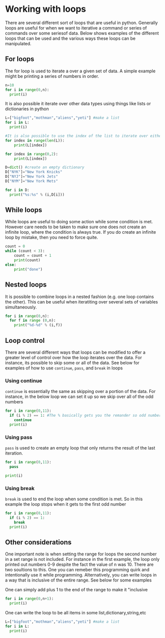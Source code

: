 # Working with loops #

There are several different sort of loops that are useful in python. Generally loops are useful for when we want to iterative a command or series of commands over some seriesof data. Below shows examples of the different loops that can be used and the various ways these loops can be manipulated. 

## For loops ##
The for loop is used to iterate a over a given set of data. A simple example might be printing a series of numbers in order. 
``` python
n=10
for i in range(0,n):
  print(i)
``` 

It is also possible it iterate over other data types using things like lists or dictionaries in python
``` python
L=["bigfoot","mothman","aliens","yeti"] #make a list
for i in L:
  print(i)

#It is also possible to use the index of the list to iterate over either the entire list or a subset
for index in range(len(L)):
    print(L[index])

for index in range(0,2):
    print(L[index])

D=dict() #create an empty dictionary
D["NYK"]="New York Knicks"
D["NYJ"]="New York Jets"
D["NYM"]="New York Mets"

for i in D:
  print("%s:%s" % (i,D[i]))
```

## While loops ##
While loops are useful to doing some action while some condition is met. However care needs to be taken to make sure one does not create an infinite loop, where the condition is always true. If you do create an infinite loop by mistake, then you need to force quite. 

``` python
count = 0
while (count < 3):
    count = count + 1
    print(count)
else:
    print("done")
```

## Nested loops ##
It is possible to combine loops in a nested fashion (e.g. one loop contains the other). This can be useful when iteratiting over several sets of variables simultaneously.

``` python
for i in range(0,n):
  for f in range (0,n):
    print("%d-%d" % (i,f))
```

## Loop control ##
There are several different ways that loops can be modified to offer a greater level of control over how the loop iterates over the data. For instance, its possible to skip some or all of the data. See below for examples of how to use `continue`, `pass`, and `break` in loops

### Using continue ###
`continue` is essentially the same as skipping over a portion of the data. For instance, in the below loop we can set it up so we skip over all of the odd numbers

``` python
for i in range(0,11):
  if (i % 2) == 1: #The % basically gets you the remander so odd numbers = 1 and even numbers are = 0. When this is true, then the number gets skipped
    continue
  print(i)
```
### Using pass ###
`pass` is used to create an empty loop that only returns the result of the last iteration. 
``` python
for i in range(0,11):
  pass

print(i)
```

### Using break ###
`break` is used to end the loop when some condition is met. So in this example the loop stops when it gets to the first odd number 
``` python
for i in range(0,11):
  if (i % 2) == 1: 
    break
  print(i)
```

## Other considerations ##
One important note is when setting the range for loops the second number in a set range is not included. For instance in the first example, the loop only printed out numbers 0-9 despite the fact the value of n was 10. There are two soultions to this. One you can remeber this programming quirk and intentionally use it while programming. Alternatively, you can write loops in a way that is inclusive of the entire range. See below for some examples

One can simply add plus 1 to the end of the range to make it "inclusive
``` python
for i in range(0,n+1):
  print(i)
```

One can write the loop to be all items in some list,dictionary,string,etc
``` python
L=["bigfoot","mothman","aliens","yeti"] #make a list
for i in L:
  print(i)
```
